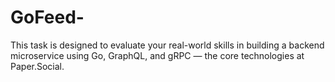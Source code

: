 # GoFeed-
This task is designed to evaluate your real-world skills in building a backend microservice using Go, GraphQL, and gRPC — the core technologies at Paper.Social.
